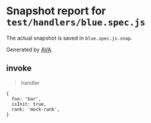 # Snapshot report for `test/handlers/blue.spec.js`

The actual snapshot is saved in `blue.spec.js.snap`.

Generated by [AVA](https://avajs.dev).

## invoke

> handler

    {
      foo: 'bar',
      isInit: true,
      rank: 'mock-rank',
    }
